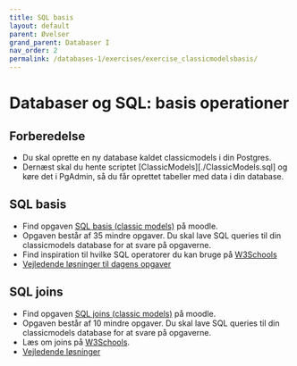 ```yaml
---
title: SQL basis
layout: default
parent: Øvelser
grand_parent: Databaser I
nav_order: 2
permalink: /databases-1/exercises/exercise_classicmodelsbasis/
---
```

# Databaser og SQL: basis operationer

## Forberedelse

- Du skal oprette en ny database kaldet classicmodels i din Postgres.
- Dernæst skal du hente scriptet [ClassicModels][./ClassicModels.sql] og køre det i PgAdmin, så du får oprettet tabeller med data i din database.

## SQL basis
- Find opgaven [SQL basis (classic models)](https://cphbusiness.mrooms.net/mod/lesson/view.php?id=774920&forceview=1) på moodle. 
- Opgaven består af 35 mindre opgaver. Du skal lave SQL queries til din classicmodels database for at svare på opgaverne. 
- Find inspiration til hvilke SQL operatorer du kan bruge på [W3Schools](https://www.w3schools.com/sql/default.asp)
- [Vejledende løsninger til dagens opgaver](./classicmodels_basis_solutions.sql)

## SQL joins 
- Find opgaven [SQL joins (classic models)](https://cphbusiness.mrooms.net/mod/lesson/view.php?id=775745) på moodle.
- Opgaven består af 10 mindre opgaver. Du skal lave SQL queries til din classicmodels database for at svare på opgaverne. 
- Læs om joins på [W3Schools](https://www.w3schools.com/sql/sql_join.asp).
- [Vejledende løsninger](./classicmodels_joins_solutions.sql)